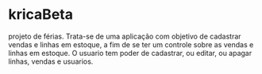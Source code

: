 # kricaBeta
projeto de férias.
Trata-se de uma aplicação com objetivo de cadastrar vendas e linhas em estoque, a fim de se ter um controle sobre as vendas e linhas em estoque. O usuario tem poder de cadastrar, ou editar, ou apagar linhas, vendas e usuarios.


